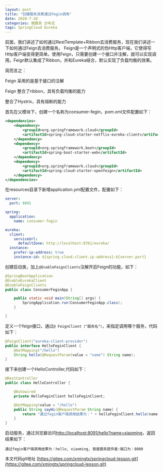 ```yaml
---
layout: post
title: "创建服务消费通过Fegin调用"
date: 2020-7-10
categories: 微服务 分布式
tags: SpringCloud Eureka
--- 
```


前面，我们讲述了如何通过RestTemplate+Ribbon去消费服务，现在我们讲述一下如何通过Feign去消费服务。
Feign是一个声明式的伪Http客户端，它使得写Http客户端变得更简单。使用Feign，只需要创建一个接口并注解，就可以实现调用。Feign默认集成了Ribbon，并和Eureka结合，默认实现了负载均衡的效果。

简而言之：

Feign 采用的是基于接口的注解

Feign 整合了ribbon，具有负载均衡的能力

整合了Hystrix，具有熔断的能力

首先在父模块下，创建一个名称为consumer-fegin，pom.xml文件配置如下：

```xml
<dependencies>
    <dependency>
        <groupId>org.springframework.cloud</groupId>
        <artifactId>spring-cloud-starter-netflix-eureka-client</artifactId>
    </dependency>
    <dependency>
        <groupId>org.springframework.boot</groupId>
        <artifactId>spring-boot-starter-web</artifactId>
    </dependency>
    <dependency>
        <groupId>org.springframework.cloud</groupId>
        <artifactId>spring-cloud-starter-openfeign</artifactId>
    </dependency>
</dependencies>
```

在resources目录下新增application.yml配置文件，配置如下：

```yaml
server:
  port: 8091

spring:
  application:
    name: consumer-fegin

eureka:
  client:
    serviceUrl:
      defaultZone: http://localhost:8761/eureka/
  instance:
    prefer-ip-address: true
    instance-id: ${spring.cloud.client.ip-address}:${server.port}
```

创建启动类，加上`@EnableFeignClients`注解开启Feign的功能，如下：

```java
@SpringBootApplication
@EnableEurekaClient
@EnableFeignClients
public class ConsumerFeginApp {

    public static void main(String[] args) {
        SpringApplication.run(ConsumerFeginApp.class);
    }

}
```

定义一个feign接口，通过`@ FeignClient（"服务名"）`，来指定调用哪个服务，代码如下：

```java
@FeignClient("eureka-client-provider")
public interface HelloFeginClient {
    @GetMapping("/hello")
    String hello(@RequestParam(value = "name") String name);
}
```

接下来创建一个HelloController,代码如下：

```java
@RestController
public class HelloController {

    @Autowired
    private HelloFeginClient helloFeginClient;

    @GetMapping(value = "/hello")
    public String sayHi(@RequestParam String name) {
        return "通过fegin客户端调用结果为：" + helloFeginClient.hello(name);
    }
}
```

启动服务，通过浏览器访问[http://localhost:8091/hello?name=xiaoming](http://localhost:8091/hello?name=xiaoming)，返回结果如下：

```
通过fegin客户端调用结果为：hello, xiaoming, 我是服务提供者:端口为：8080
```

本文代码git地址 [https://gitee.com/xmingtx/springcloud-lesson.git](https://gitee.com/xmingtx/springcloud-lesson.git)